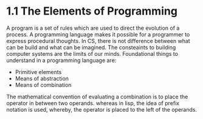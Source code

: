 # 1.1 The Elements of Programming

A program is a set of rules which are used to direct the evolution of a process.
A programming language makes it possible for a programmer to express procedural thoughts.
In CS, there is not difference between what can be build and what can be imagined. The consteaints to building computer systems are the limits of our minds.
Foundational things to understand in a programming language are:
- Primitive elements
- Means of abstraction
- Means of combination

The mathematical convention of evaluating a combination is to place the operator in between two operands. whereas in lisp, the idea of prefix notation is used, whereby, the operator is placed to the left of the operands.
